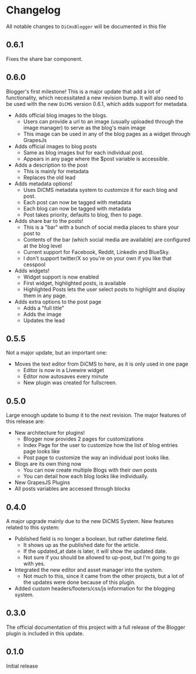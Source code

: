 # Changelog

All notable changes to `DiCmsBlogger` will be documented in this file

## 0.6.1

Fixes the share bar component.

## 0.6.0

Blogger's first milestone! This is a major update that add a lot of functionality, 
which necessitated a new revision bump. It will also need to be used with the new
`DiCMS` version 0.6.1, which adds support for metadata.

* Adds official blog images to the blogs.
  * Users can provide a url to an image (usually uploaded through the image manager)
to serve as the blog's main image
  * This image can be used in any of the blog pages as a widget through GrapesJs
* Adds official images to blog posts
  * Same as blog images but for each individual post.
  * Appears in any page where the $post variable is accessible.
* Adds a description to the post
  * This is mainly for metadata
  * Replaces the old lead
* Adds metadata options!
  * Uses DiCMS metadata system to customize it for each blog and post.
  * Each post can now be tagged with metadata
  * Each blog can now be tagged with metadata
  * Post takes priority, defaults to blog, then to page.
* Adds share bar to the posts!
  * This is a "bar" with a bunch of social media places to share your post to
  * Contents of the bar (which social media are available) are configured at the blog level
  * Current support for Facebook, Reddit, LinkedIn and BlueSky.
  * I don't support twitter/X so you're on your own if you like that cesspool
* Adds widgets!
  * Widget support is now enabled
  * First widget, highlighted posts, is available
  * Highlighted Posts lets the user select posts to highlight and display them in any page.
* Adds extra options to the post page
  * Adds a "full title"
  * Adds the image
  * Updates the lead



## 0.5.5

Not a major update, but an important one:

* Moves the text editor from DiCMS to here, as it is only used in one page
  * Editor is now in a Livewire widget
  * Editor now autosaves every minute
  * New plugin was created for fullscreen.

## 0.5.0

Large enough update to bump it to the next revision.
The major features of this release are:

* New architecture for plugins!
  * Blogger now provides 2 pages for customizations
  * Index Page for the user to customize how the list of blog entries page looks like
  * Post page to customize the way an individual post looks like.
* Blogs are its own thing now
  * You can now create multiple Blogs with their own posts
  * You can detail how each blog looks like individually.
* New GrapesJS Plugins
* All posts variables are accessed through blocks 

## 0.4.0

A major upgrade mainly due to the new DiCMS System. New features related to this system:

* Published field is no longer a boolean, but rather datetime field.
  * It shows up as the published date for the article.
  * If the updated_at date is later, it will show the updated date.
  * Not sure if you should be allowed to up-post, but I'm going to go with yes.
* Integrated the new editor and asset manager into the system.
  * Not much to this, since it came from the other projects, but a lot of the updates
  were done because of this plugin.
* Added custom headers/footers/css/js  information for the blogging system.

## 0.3.0

The official documentation of this project with a full release of the Blogger plugin is
included in this update.

## 0.1.0

Initial release
